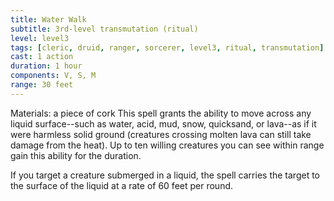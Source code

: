 ```yaml
---
title: Water Walk
subtitle: 3rd-level transmutation (ritual)
level: level3
tags: [cleric, druid, ranger, sorcerer, level3, ritual, transmutation]
cast: 1 action
duration: 1 hour
components: V, S, M
range: 30 feet
---
```

Materials: a piece of cork
This spell grants the ability to move across any liquid surface--such as water, acid, mud, snow, quicksand, or lava--as if it were harmless solid ground (creatures crossing molten lava can still take damage from the heat). Up to ten willing creatures you can see within range gain this ability for the duration.

If you target a creature submerged in a liquid, the spell carries the target to the surface of the liquid at a rate of 60 feet per round.